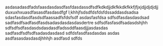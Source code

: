asdasadasdfadsfaasdasdasdfasfdasdassdfsdfkdkdjjdkfkkdkfkkfjfjxjdjjdjdjdjjduxuxhxuasdfasasdfasdasdfgf l;khhjfsdsdfdsfdsfdssaddasdsadsa
sdasfasdasdfasdsdfaassadfsfdsfsdf
asdasfasfdsa
sdfsdfasdasdasdsad
sadfasdfsadfasdfasdsadasdasdasdasdertre
sdfsdfasfasdfsadasdshjhh
sdfsdfsdfasdasdsdasdasdfadssddfaasdjjjasdasdas
sadfasdfsdfsdfsadasdasdasd
sdfdsfasdfasdasdas
asdas
asdfasasdasdasdjhhhjh
asdfasd
sdfds
